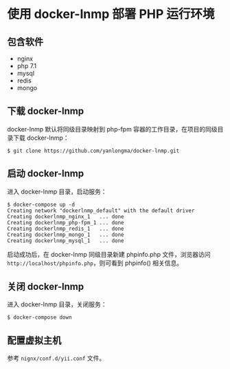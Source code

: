 # 使用 docker-lnmp 部署 PHP 运行环境

## 包含软件

- nginx 
- php 7.1
- mysql
- redis
- mongo 

## 下载 docker-lnmp

docker-lnmp 默认将同级目录映射到 php-fpm 容器的工作目录，在项目的同级目录下载 docker-lnmp：
```
$ git clone https://github.com/yanlongma/docker-lnmp.git
```

## 启动 docker-lnmp

进入 docker-lnmp 目录，启动服务：
``` 
$ docker-compose up -d
Creating network "dockerlnmp_default" with the default driver
Creating dockerlnmp_nginx_1   ... done
Creating dockerlnmp_php-fpm_1 ... done
Creating dockerlnmp_redis_1   ... done
Creating dockerlnmp_mongo_1   ... done
Creating dockerlnmp_mysql_1   ... done
```

启动成功后，在 docker-lnmp 同级目录新建 phpinfo.php 文件，浏览器访问 `http://localhost/phpinfo.php`，则可看到 phpinfo() 相关信息。

## 关闭 docker-lnmp

进入 docker-lnmp 目录，关闭服务：
``` 
$ docker-compose down
```

## 配置虚拟主机

参考 `nignx/conf.d/yii.conf` 文件。